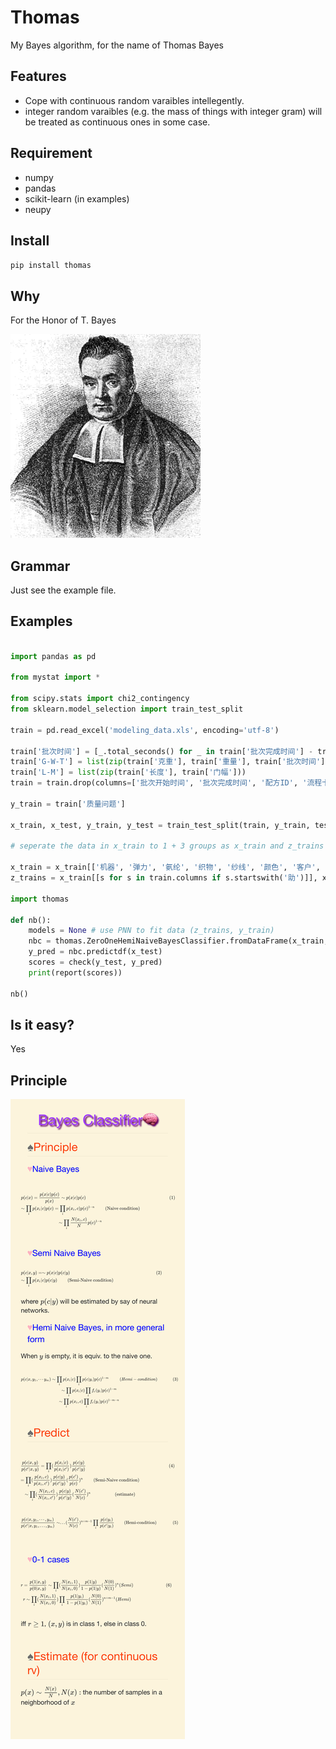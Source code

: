 # Thomas
My Bayes algorithm, for the name of Thomas Bayes

## Features
* Cope with continuous random varaibles intellegently.
* integer random varaibles (e.g. the mass of things with integer gram) will be treated as continuous ones in some case.

## Requirement
* numpy
* pandas
* scikit-learn (in examples)
* neupy

## Install

`pip install thomas`

## Why
For the Honor of T. Bayes

![](https://github.com/Freakwill/Thomas/blob/master/Thomas_Bayes.gif)


## Grammar
Just see the example file.

## Examples

```python

import pandas as pd

from mystat import *

from scipy.stats import chi2_contingency
from sklearn.model_selection import train_test_split

train = pd.read_excel('modeling_data.xls', encoding='utf-8')

train['批次时间'] = [_.total_seconds() for _ in train['批次完成时间'] - train['批次开始时间']]
train['G-W-T'] = list(zip(train['克重'], train['重量'], train['批次时间']))
train['L-M'] = list(zip(train['长度'], train['门幅']))
train = train.drop(columns=['批次开始时间', '批次完成时间', '配方ID', '流程卡号', '缸号', '批次时间'])

y_train = train['质量问题']

x_train, x_test, y_train, y_test = train_test_split(train, y_train, test_size=0.2)

# seperate the data in x_train to 1 + 3 groups as x_train and z_trains

x_train = x_train[['机器', '弹力', '氨纶', '织物', '纱线', '颜色', '客户', '月份', 'L-M', 'G-W-T']]
z_trains = x_train[[s for s in train.columns if s.startswith('助')]], x_train[[s for s in train.columns if s.startswith('染')]], x_train[[s for s in train.columns if s.startswith('光')]]

import thomas

def nb():
    models = None # use PNN to fit data (z_trains, y_train)
    nbc = thomas.ZeroOneHemiNaiveBayesClassifier.fromDataFrame(x_train, z_trains, y_train, models)
    y_pred = nbc.predictdf(x_test)
    scores = check(y_test, y_pred)
    print(report(scores))

nb()
```

## Is it easy?
Yes

## Principle

![](https://github.com/Freakwill/Thomas/blob/master/README.png)
